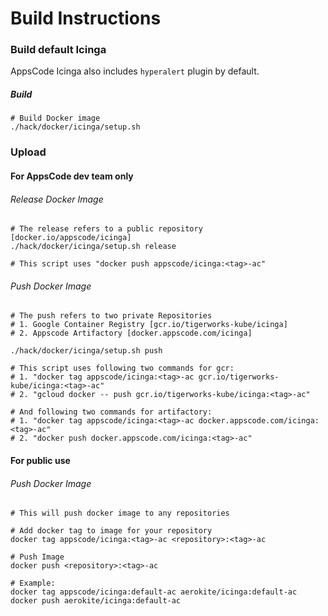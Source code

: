 # Build Instructions


### Build default Icinga

AppsCode Icinga also includes `hyperalert` plugin by default.

##### Build

```
# Build Docker image
./hack/docker/icinga/setup.sh
```

### Upload

#### For AppsCode dev team only

###### Release Docker Image
```
# The release refers to a public repository [docker.io/appscode/icinga]
./hack/docker/icinga/setup.sh release

# This script uses "docker push appscode/icinga:<tag>-ac"
```


###### Push Docker Image
```
# The push refers to two private Repositories
# 1. Google Container Registry [gcr.io/tigerworks-kube/icinga]
# 2. Appscode Artifactory [docker.appscode.com/icinga]

./hack/docker/icinga/setup.sh push

# This script uses following two commands for gcr:
# 1. "docker tag appscode/icinga:<tag>-ac gcr.io/tigerworks-kube/icinga:<tag>-ac"
# 2. "gcloud docker -- push gcr.io/tigerworks-kube/icinga:<tag>-ac"

# And following two commands for artifactory:
# 1. "docker tag appscode/icinga:<tag>-ac docker.appscode.com/icinga:<tag>-ac"
# 2. "docker push docker.appscode.com/icinga:<tag>-ac"
```

#### For public use

###### Push Docker Image
```
# This will push docker image to any repositories

# Add docker tag to image for your repository
docker tag appscode/icinga:<tag>-ac <repository>:<tag>-ac

# Push Image
docker push <repository>:<tag>-ac

# Example:
docker tag appscode/icinga:default-ac aerokite/icinga:default-ac
docker push aerokite/icinga:default-ac
```
